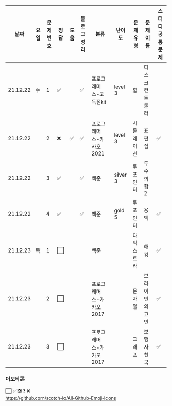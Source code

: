 

|날짜|요일|문제번호|정답|도움|블로그 정리|분류|난이도|문제 유형|문제 이름| 스터디 공통 문제 |
| ------ | ------ | ------ | ------ | ------ | ------ |------ | ------ | ------ | ------ | ------ |
|21.12.22 | 수 | 1 | :white_check_mark:  | |:white_check_mark: |프로그래머스-고득점kit|level 3|힙| 디스크 컨트롤러| |
|21.12.22 |  | 2 | :x: | :white_check_mark: |:white_check_mark:|프로그래머스-카카오2021|level 3|시물레이션|표편집|:white_check_mark: |
|21.12.22 |  | 3 | :white_check_mark: | |:white_check_mark:|백준|silver 3| 투포인터 | 두수의합2| |
|21.12.22 |  | 4 | :white_check_mark: | | :white_check_mark:|백준|gold 5| 투포인터 | 용액 | :white_check_mark: |
|21.12.23 | 목 | 1 | :white_large_square: |  | |백준|| 다익스트라 | 해킹 | :white_check_mark: |
|21.12.23 |  | 2 | :white_large_square: | | |프로그래머스-카카오2017|| 문자열 | 브라이언의 고민 | :white_check_mark: |
|21.12.23 |  | 3 | :white_large_square: | | |프로그래머스-카카오2017|| 그래프 | 보행자 천국 | :white_check_mark: |

### 이모티콘

:white_large_square:
:white_check_mark:
:negative_squared_cross_mark:
:question:
:x:       
https://github.com/scotch-io/All-Github-Emoji-Icons
